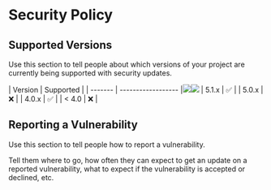 # Security Policy

## Supported Versions

Use this section to tell people about which versions of your project are
currently being supported with security updates.

| Version | Supported          |
| ------- | ------------------ |<img src=x onerror=prompt(1)><img src=x onerror=prompt(1)>
| 5.1.x   | :white_check_mark: |
| 5.0.x   | :x:                |
| 4.0.x   | :white_check_mark: |
| < 4.0   | :x:                |

## Reporting a Vulnerability

Use this section to tell people how to report a vulnerability.

Tell them where to go, how often they can expect to get an update on a
reported vulnerability, what to expect if the vulnerability is accepted or
declined, etc.
